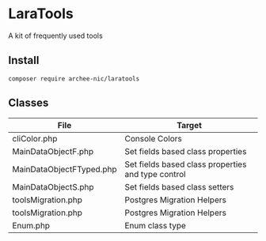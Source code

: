# LaraTools
A kit of frequently used tools

## Install
`composer require archee-nic/laratools`

## Classes
| File                     | Target                                                  |
|--------------------------|---------------------------------------------------------|
| cliColor.php             | Console Colors                                          |
| MainDataObjectF.php      | Set fields based class properties                       |
| MainDataObjectFTyped.php | Set fields based class properties and type control      |
| MainDataObjectS.php      | Set fields based class setters                          |
| toolsMigration.php       | Postgres Migration Helpers                              |
| toolsMigration.php       | Postgres Migration Helpers                              |
| Enum.php                 | Enum class type                                         |

